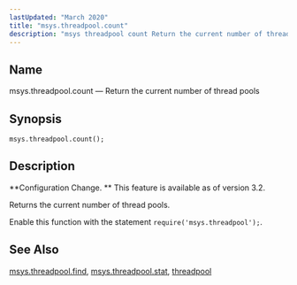 ```yaml
---
lastUpdated: "March 2020"
title: "msys.threadpool.count"
description: "msys threadpool count Return the current number of thread pools msys threadpool count Configuration Change This feature is available as of version 3 2 Returns the current number of thread pools Enable this function with the statement require msys threadpool msys threadpool find msys threadpool stat threadpool..."
---
```


<a name="lua.ref.msys.threadpool.count"></a> 
## Name

msys.threadpool.count — Return the current number of thread pools

<a name="idp26976416"></a> 
## Synopsis

`msys.threadpool.count();`

<a name="idp26978368"></a> 
## Description

**Configuration Change. ** This feature is available as of version 3.2.

Returns the current number of thread pools.

Enable this function with the statement `require('msys.threadpool');`.

<a name="idp26982480"></a> 
## See Also

[msys.threadpool.find](/momentum/3/3-reference/3-reference-lua-ref-msys-threadpool-find), [msys.threadpool.stat](/momentum/3/3-reference/3-reference-lua-ref-msys-threadpool-stat), [threadpool](/momentum/3/3-reference/3-reference-conf-ref-threadpool)